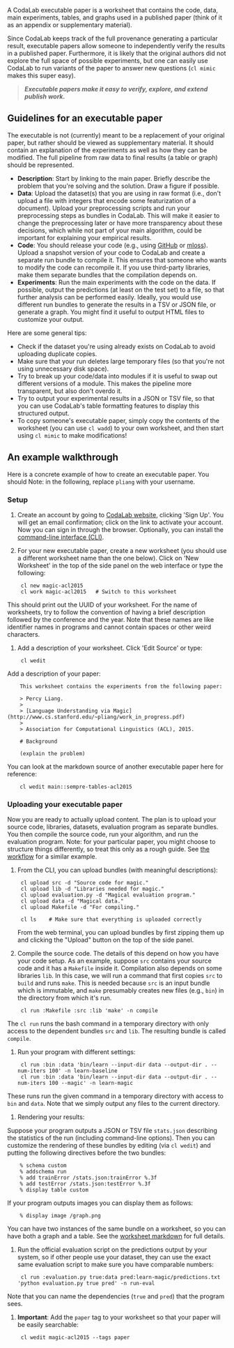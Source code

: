 A CodaLab executable paper is a worksheet that contains the code, data, main experiments, tables, and graphs used in a published paper (think of it as an appendix or supplementary material).

Since CodaLab keeps track of the full provenance generating a particular result, executable papers allow someone to independently verify the results in a published paper.  Furthermore, it is likely that the original authors did not explore the full space of possible experiments, but one can easily use CodaLab to run variants of the paper to answer new questions (`cl mimic` makes this super easy).

> ***Executable papers make it easy to verify, explore, and extend publish work.***

## **Guidelines for an executable paper**

The executable is not (currently) meant to be a replacement of your original
paper, but rather should be viewed as supplementary material.  It should
contain an explanation of the experiments as well as how they can be modified.
The full pipeline from raw data to final results (a table or graph) should be
represented.

- **Description**: Start by linking to the main paper.  Briefly describe the
  problem that you're solving and the solution.  Draw a figure if possible.
- **Data**: Upload the dataset(s) that you are using in raw format (i.e., don't
  upload a file with integers that encode some featurization of a document).
  Upload your preprocessing scripts and run your preprocessing steps as
  bundles in CodaLab.  This will make it easier to change the preprocessing
  later or have more transparency about these decisions, which while
  not part of your main algorithm, could be important for explaining
  your empirical results.
- **Code**: You should release your code (e.g., using
  [GitHub](https://github.com) or [mloss](http://mloss.org)).  Upload a
  snapshot version of your code to CodaLab and create a separate run bundle to
  compile it.  This ensures that someone who wants to modify the code can
  recompile it.  If you use third-party libraries, make them separate bundles
  that the compilation depends on.
- **Experiments**: Run the main experiments with the code on the data.
  If possible, output the predictions (at least on the test set) to a file,
  so that further analysis can be performed easily.  Ideally, you would
  use different run bundles to generate the results in a TSV or JSON file,
  or generate a graph.  You might find it useful to output HTML files to
  customize your output.

Here are some general tips:
- Check if the dataset you're using already exists on CodaLab to avoid
  uploading duplicate copies.
- Make sure that your run deletes large temporary files (so that you're not
  using unnecessary disk space).
- Try to break up your code/data into modules if it is useful to swap out
  different versions of a module.  This makes the pipeline more transparent,
  but also don't overdo it.
- Try to output your experimental results in a JSON or TSV file, so that you
  can use CodaLab's table formatting features to display this structured
  output.
- To copy someone's executable paper, simply copy the contents of the worksheet
  (you can use `cl wadd`) to your own worksheet, and then start using `cl mimic`
  to make modifications!

## **An example walkthrough**

Here is a concrete example of how to create an executable paper.  You should 
Note: in the following, replace `pliang` with your username.

### **Setup**

1. Create an account by going to [CodaLab website](https://worksheets.codalab.org),
clicking 'Sign Up'.  You will get an email confirmation; click on the link to activate
your account.  Now you can sign in through the browser.  Optionally, you can install the
[command-line interface (CLI)](CLI-Basics).

1. For your new executable paper, create a new worksheet (you should use a
different worksheet name than the one below).  Click on 'New Worksheet'
in the top of the side panel on the web interface or type the following:

        cl new magic-acl2015
        cl work magic-acl2015   # Switch to this worksheet

  This should print out the UUID of your worksheet.  For the name of
  worksheets, try to follow the convention of having a brief description
  followed by the conference and the year.  Note that these names are like
  identifier names in programs and cannot contain spaces or other weird
  characters.

1. Add a description of your worksheet.  Click 'Edit Source' or type:

        cl wedit

  Add a description of your paper:

        This worksheet contains the experiments from the following paper:

        > Percy Liang.
        >
        > [Language Understanding via Magic](http://www.cs.stanford.edu/~pliang/work_in_progress.pdf)
        >
        > Association for Computational Linguistics (ACL), 2015.

        # Background

        (explain the problem)

  You can look at the markdown source of another executable paper here for reference:

        cl wedit main::sempre-tables-acl2015

### **Uploading your executable paper**

Now you are ready to actually upload content.  The plan is to upload your
source code, libraries, datasets, evaluation program as separate bundles.  You
then compile the source code, run your algorithm, and run the evaluation
program.  Note: for your particular paper, you might choose to structure things differently,
so treat this only as a rough guide.  See [the workflow](Workflow) for a
similar example.

1. From the CLI, you can upload bundles (with meaningful descriptions):

        cl upload src -d "Source code for magic."
        cl upload lib -d "Libraries needed for magic."
        cl upload evaluation.py -d "Magical evaluation program."
        cl upload data -d "Magical data."
        cl upload Makefile -d "For compiling."

        cl ls    # Make sure that everything is uploaded correctly

    From the web terminal, you can upload bundles by first zipping them up and
    clicking the "Upload" button on the top of the side panel.

1. Compile the source code.  The details of this depend on how you have your
code setup.  As an example, suppose `src` contains your source code and it has
a `Makefile` inside it.  Compilation also depends on some libraries `lib`.
In this case, we will run a command that first copies `src` to `build` and runs
`make`.  This is needed because `src` is an input bundle which is immutable,
and `make` presumably creates new files (e.g., `bin`) in the directory from
which it's run.

        cl run :Makefile :src :lib 'make' -n compile

  The `cl run` runs the bash command in a temporary directory with only access
  to the dependent bundles `src` and `lib`.  The resulting bundle is called `compile`.

1. Run your program with different settings:

        cl run :bin :data 'bin/learn --input-dir data --output-dir . --num-iters 100' -n learn-baseline
        cl run :bin :data 'bin/learn --input-dir data --output-dir . --num-iters 100 --magic' -n learn-magic

  These runs run the given command in a temporary directory with access to
  `bin` and `data`.  Note that we simply output any files to the current
  directory.

1. Rendering your results:

  Suppose your program outputs a JSON or TSV file `stats.json` describing the
  statistics of the run (including command-line options).  Then you can
  customize the rendering of these bundles by editing (via `cl wedit`) and
  putting the following directives before the two bundles:

        % schema custom
        % addschema run
        % add trainError /stats.json:trainError %.3f
        % add testError /stats.json:testError %.3f
        % display table custom

  If your program outputs images you can display them as follows:

        % display image /graph.png

  You can have two instances of the same bundle on a worksheet, so you can have
  both a graph and a table.  See the [worksheet markdown](Worksheet-Markdown) for full details.

1. Run the official evaluation script on the predictions output by your system,
so if other people use your dataset, they can use the exact same evaluation
script to make sure you have comparable numbers:

        cl run :evaluation.py true:data pred:learn-magic/predictions.txt 'python evaluation.py true pred' -n run-eval

  Note that you can name the dependencies (`true` and `pred`) that the program sees.

1. **Important**: Add the `paper` tag to your worksheet so that your paper will be easily searchable:

        cl wedit magic-acl2015 --tags paper
